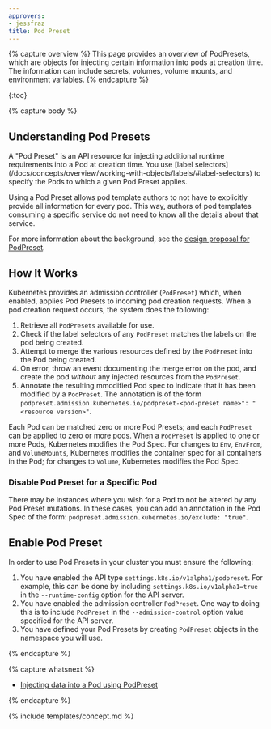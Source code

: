 ```yaml
---
approvers:
- jessfraz
title: Pod Preset
---
```


{% capture overview %}
This page provides an overview of PodPresets, which are objects for injecting
certain information into pods at creation time. The information can include
secrets, volumes, volume mounts, and environment variables.
{% endcapture %}

{:toc}

{% capture body %}
## Understanding Pod Presets

A "Pod Preset" is an API resource for injecting additional runtime requirements
into a Pod at creation time.
You use [label selectors] (/docs/concepts/overview/working-with-objects/labels/#label-selectors)
to specify the Pods to which a given Pod Preset applies.

Using a Pod Preset allows pod template authors to not have to explicitly provide 
all information for every pod. This way, authors of pod templates consuming a
specific service do not need to know all the details about that service.

For more information about the background, see the [design proposal for PodPreset](https://git.k8s.io/community/contributors/design-proposals/service-catalog/pod-preset.md).

## How It Works

Kubernetes provides an admission controller (`PodPreset`) which, when enabled,
applies Pod Presets to incoming pod creation requests.
When a pod creation request occurs, the system does the following:

1. Retrieve all `PodPresets` available for use.
1. Check if the label selectors of any `PodPreset` matches the labels on the
   pod being created.
1. Attempt to merge the various resources defined by the `PodPreset` into the
   Pod being created.
1. On error, throw an event documenting the merge error on the pod, and create
   the pod _without_ any injected resources from the `PodPreset`.
1. Annotate the resulting mmodified Pod spec to indicate that it has been
   modified by a `PodPreset`. The annotation is of the form
   `podpreset.admission.kubernetes.io/podpreset-<pod-preset name>": "<resource version>"`.

Each Pod can be matched zero or more Pod Presets; and each `PodPreset` can be
applied to zero or more pods. When a `PodPreset` is applied to one or more
Pods, Kubernetes modifies the Pod Spec. For changes to `Env`, `EnvFrom`, and
`VolumeMounts`, Kubernetes modifies the container spec for all containers in
the Pod; for changes to `Volume`, Kubernetes modifies the Pod Spec.

### Disable Pod Preset for a Specific Pod

There may be instances where you wish for a Pod to not be altered by any Pod
Preset mutations. In these cases, you can add an annotation in the Pod Spec
of the form: `podpreset.admission.kubernetes.io/exclude: "true"`.

## Enable Pod Preset

In order to use Pod Presets in your cluster you must ensure the following:

1.  You have enabled the API type `settings.k8s.io/v1alpha1/podpreset`. For
    example, this can be done by including `settings.k8s.io/v1alpha1=true` in
    the `--runtime-config` option for the API server. 
1.  You have enabled the admission controller `PodPreset`. One way to doing this
    is to include `PodPreset` in the `--admission-control` option value specified
    for the API server.
1.  You have defined your Pod Presets by creating `PodPreset` objects in the
    namespace you will use.

{% endcapture %}

{% capture whatsnext %}

* [Injecting data into a Pod using PodPreset](/docs/tasks/inject-data-application/podpreset/)

{% endcapture %}

{% include templates/concept.md %}
